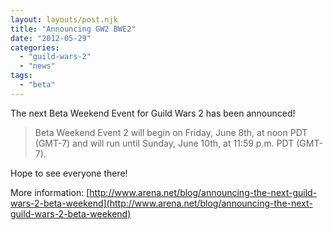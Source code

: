 ```yaml
---
layout: layouts/post.njk
title: "Announcing GW2 BWE2"
date: "2012-05-29"
categories: 
  - "guild-wars-2"
  - "news"
tags: 
  - "beta"
---
```


The next Beta Weekend Event for Guild Wars 2 has been announced!

> Beta Weekend Event 2 will begin on Friday, June 8th, at noon PDT (GMT-7) and will run until Sunday, June 10th, at 11:59 p.m. PDT (GMT-7).

Hope to see everyone there!

More information: [http://www.arena.net/blog/announcing-the-next-guild-wars-2-beta-weekend](http://www.arena.net/blog/announcing-the-next-guild-wars-2-beta-weekend)
